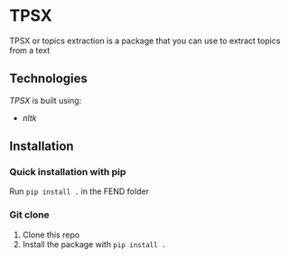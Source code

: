 # TPSX

TPSX or topics extraction is a package that you can use to extract topics from a text

## Technologies
*TPSX* is built using:
* *nltk*

## Installation

### Quick installation with pip
Run `pip install .` in the FEND folder

### Git clone
1. Clone this repo
2. Install the package with `pip install .`
